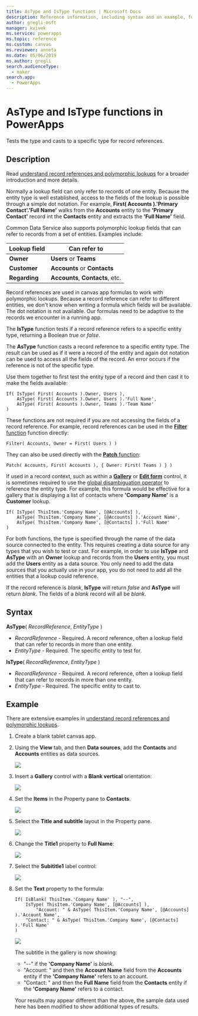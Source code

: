 ```yaml
---
title: AsType and IsType functions | Microsoft Docs
description: Reference information, including syntax and an example, for the AsType and IsType functions in PowerApps
author: gregli-msft
manager: kvivek
ms.service: powerapps
ms.topic: reference
ms.custom: canvas
ms.reviewer: anneta
ms.date: 05/06/2019
ms.author: gregli
search.audienceType: 
  - maker
search.app: 
  - PowerApps
---
```

# AsType and IsType functions in PowerApps
Tests the type and casts to a specific type for record references.  

## Description

Read [understand record references and polymorphic lookups](../working-with-references.md) for a broader introduction and more details.

Normally a lookup field can only refer to records of one entity.  Because the entity type is well established, access to the fields of the lookup is possible through a simple dot notation.  For example, **First( Accounts ).'Primary Contact'.'Full Name'** walks from the **Accounts** entity to the **'Primary Contact'** record int the **Contacts** entity and extracts the **'Full Name'** field.    

Common Data Service also supports polymorphic lookup fields that can refer to records from a set of entities.  Examples include:

| Lookup field | Can refer to |
|--------------|--------------| 
| **Owner** | **Users** or **Teams** |
| **Customer** | **Accounts** or **Contacts** |
| **Regarding** | **Accounts**, **Contacts**, etc. |

Record references are used in canvas app formulas to work with polymorphic lookups.  Because a record reference can refer to different entities, we don't know when writing a formula which fields will be available.  The dot notation is not available.  Our formulas need to be adaptive to the records we encounter in a running app.  

The **IsType** function tests if a record reference refers to a specific entity type, returning a Boolean *true* or *false*.

The **AsType** function casts a record reference to a specific entity type.  The result can be used as if it were a record of the entity and again dot notation can be used to access all the fields of the record.  An error occurs if the reference is not of the specific type.

Use them together to first test the entity type of a record and then cast it to make the fields available:

```powerapps-dot
If( IsType( First( Accounts ).Owner, Users ), 
    AsType( First( Accounts ).Owner, Users ).'Full Name',
    AsType( First( Acoounts ).Owner, Teams ).'Team Name' 
)
```

These functions are not required if you are not accessing the fields of a record reference.  For example, record references can be used in the [**Filter** function](function-filter.md) function directly:

```powerapps-dot
Filter( Accounts, Owner = First( Users ) )
```

They can also be used directly with the [**Patch** function](function-patch.md):

```powerapps-dot
Patch( Accounts, First( Accounts ), { Owner: First( Teams ) } )
```  

If used in a record context, such as within a [**Gallery**](../controls/control-gallery.md) or [**Edit form**](../controls/control-form-detail.md) control, it is sometimes required to use the [global disambiguation operator](operators.md#disambiguation-operator) to reference the entity type.  For example, this formula would be effective for a gallery that is displaying a list of contacts where **'Company Name'** is a **Customer** lookup.

```powerapps-dot
If( IsType( ThisItem.'Company Name', [@Accounts] ), 
    AsType( ThisItem.'Company Name', [@Accounts] ).'Account Name',
    AsType( ThisItem.'Company Name', [@Contacts] ).'Full Name' 
)
```

For both functions, the type is specified through the name of the data source connected to the entity.  This requires creating a data source for any types that you wish to test or cast.  For example, in order to use **IsType** and **AsType** with an **Owner** lookup and records from the **Users** entity, you must add the **Users** entity as a data source.  You only need to add the data sources that you actually use in your app, you do not need to add all the entities that a lookup could reference.

If the record reference is *blank*, **IsType** will return *false* and **AsType** will return *blank*.  The fields of a *blank* record will all be *blank*.

## Syntax

**AsType**( *RecordReference*, *EntityType* )

* *RecordReference* - Required. A record reference, often a lookup field that can refer to records in more than one entity.
* *EntityType* - Required. The specific entity to test for. 

**IsType**( *RecordReference*, *EntityType* )

* *RecordReference* - Required. A record reference, often a lookup field that can refer to records in more than one entity.
* *EntityType* - Required. The specific entity to cast to.

## Example

There are extensive examples in [understand record references and polymorphic lookups](../working-with-references.md).

1. Create a blank tablet canvas app.

1. Using the **View** tab, and then **Data sources**, add the **Contacts** and **Accounts** entities as data sources.

    ![](media/function-astype-istype/contacts-add-datasources.png)

1. Insert a **Gallery** control with a **Blank vertical** orientation:
 
    ![](media/function-astype-istype/contacts-customer-gallery.png)

3. Set the **Items** in the Property pane to **Contacts**.

    ![](media/function-astype-istype/contacts-customer-datasource.png)

4. Select the **Title and subtitle** layout in the Property pane.

    ![](media/function-astype-istype/contacts-customer-layout.png)

1. Change the **Title1** property to **Full Name**:

    ![](media/function-astype-istype/contacts-customer-title.png)

1. Select the **Subititle1** label control:

    ![](media/function-astype-istype/contacts-customer-subtitle.png)

3. Set the **Text** property to the formula:

    ```powerapps-dot
    If( IsBlank( ThisItem.'Company Name' ), "--",
        IsType( ThisItem.'Company Name', [@Accounts] ), 
            "Account: " & AsType( ThisItem.'Company Name', [@Accounts] ).'Account Name',
        "Contact: " & AsType( ThisItem.'Company Name', [@Contacts] ).'Full Name' 
    )
    ```

    ![](media/function-astype-istype/contacts-customer-complete.png)

    The subtitle in the gallery is now showing:
    - "--" if the **'Company Name'** is *blank*.
    - "Account: " and then the **Account Name** field from the **Accounts** entity if the **'Company Name'** refers to an account.
    - "Contact: " and then the **Full Name** field from the **Contacts** entity if the **'Company Name'** refers to a contact.

    Your results may appear different than the above, the sample data used here has been modified to show additional types of results.
    